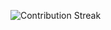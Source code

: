 ![Contribution Streak](https://img.shields.io/github/last-commit/Mogana004/Leetcode_DSA?label=Contribution%20Streak)

